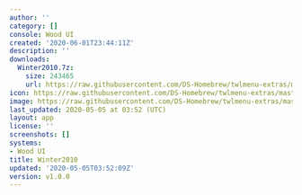 ```yaml
---
author: ''
category: []
console: Wood UI
created: '2020-06-01T23:44:11Z'
description: ''
downloads:
  Winter2010.7z:
    size: 243465
    url: https://raw.githubusercontent.com/DS-Homebrew/twlmenu-extras/master/_nds/TWiLightMenu/akmenu/themes/Winter2010.7z
icon: https://raw.githubusercontent.com/DS-Homebrew/twlmenu-extras/master/unistore/icons/ak.png
image: https://raw.githubusercontent.com/DS-Homebrew/twlmenu-extras/master/unistore/icons/ak.png
last_updated: 2020-05-05 at 03:52 (UTC)
layout: app
license: ''
screenshots: []
systems:
- Wood UI
title: Winter2010
updated: '2020-05-05T03:52:09Z'
version: v1.0.0
---
```

